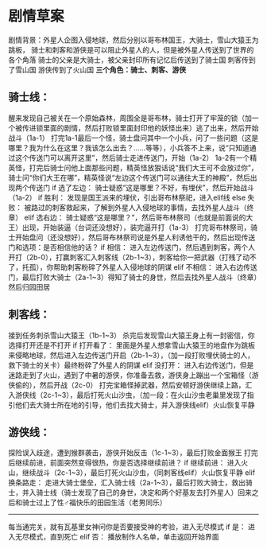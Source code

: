 # 剧情草案
剧情背景：外星人企图入侵地球，然后分别以哥布林国王，大骑士，雪山大猿王为跳板，
骑士和刺客和游侠是可以阻止外星人的人，但是被外星人传送到了世界的各个角落
骑士的父亲是大骑士，被父亲封印所有记忆后传送到了骑士国
刺客传到了雪山国
游侠传到了火山国
**三个角色：骑士、刺客、游侠**
## 骑士线：
醒来发现自己被关在一个原始森林，周围全是哥布林，骑士打开了牢笼的锁（加一个被传进锁里面的剧情，然后打败锁里面封印他的妖怪出来）逃了出来，然后开始战斗（1a-1）
打完1a-1最后一个怪，骑士盘问其中一个小兵，问了一些问题（这是哪里？我为什么在这里？我该怎么出去？……等等），小兵答不上来，说“只知道通过这个传送门可以离开这里”，然后骑士走进传送门，开始（1a-2）
1a-2有一个精英怪，打完后骑士问他上面那些问题，精英怪放狠话说“我们大王可不会放过你”，骑士问“你们大王在哪”，精英怪说“左边这个传送门可以通往大王的神殿”，然后出现两个传送门
if 选了左边：
    骑士疑惑“这是哪里？不好，有埋伏”，然后开始战斗（1a-2）
    if 胜利：
        发现是国王派来的埋伏，引出哥布林祭祀，进入elif线
    else 失败：
        被路过的刺客救起来，了解到外星人入侵地球的事情，去找外星人战斗（终章）
elif 选右边：
    骑士疑惑“这是哪里？”，然后哥布林祭司（也就是前面说的大王）出现，开始装逼（台词还没想好），装完逼开打（1a-3）
    打完哥布林祭司，骑士开始盘问（还没想好），然后哥布林祭司说是外星人利诱他干的，然后出现传送门和选项：是否相信他的话？
    if 相信：
        进入左边传送门，然后遇到刺客，两个人开打（2b-0），打赢刺客汇入刺客线（2b-1\~3），刺客给你一把武器（打残了动不了，托孤），你帮助刺客粉碎了外星人入侵地球的阴谋
    elif 不相信：
        进入右边传送门，最后打败大骑士（2a-1\~3）得知了骑士的身世，然后去找外星人战斗（终章）然后归园田居

## 刺客线：
接到任务刺杀雪山大猿王（1b-1\~3）
杀完后发现雪山大猿王身上有一封密信，你选择打开还是不打开
if 打开看了：
    里面是外星人想拿雪山大猿王的地盘作为跳板来侵略地球，然后进入左边传送门开启（2b-1\~3），（加一段打败埋伏骑士的人，救下骑士的关卡）最终粉碎了外星人的阴谋
elif 没打开：
    进入右边传送门，但是迷路走到了火山，遇到了中暑的游侠，你准备去救，游侠身上蹦出一个宝箱怪（游侠偷的），然后开战（2c-0）
    打完宝箱怪掉武器，然后安顿好游侠继续上路，汇入游侠线（2c-1\~3），最后打死火山沙虫，（加一段：在火山沙虫老巢里发现了指引他们去大骑士所在地的引导，他们去找大骑士，并入游侠线elif）火山恢复平静

## 游侠线：
探险误入歧途，遭到猴群袭击，游侠开始反击（1c-1\~3），最后打败金面猴王
打完后继续前进，前面突然变得很热，你是否选择继续前进？
if 继续前进：
    进入火山，继续战斗（2c-1\~3），最后打死火山沙虫，（同刺客线elif）火山恢复平静
elif 换条路走：
    走进大骑士堡垒，汇入骑士线（2a-1\~3），最后打败大骑士，救出骑士，并入骑士线（骑士发现了自己的身世，决定和两个好基友去打外星人）回来之后和骑士过上了性♂福快乐的田园生活（老男同乐）

---

每当通完关，就有瓦基里女神问你是否要接受神的考验，进入无尽模式
if 是：
    进入无尽模式，直到死亡
elif 否：
    播放制作人名单，单击返回开始界面
